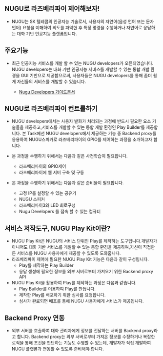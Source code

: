 NUGU로 라즈베리파이 제어해보자!
--
- NUGU는 SK 텔레콤의 인공지능 기술로서, 
사용자의 자연어(음성 언어 또는 문자 언어) 요청을 이해하여 의도를 파악한 후 
특정 명령을 수행하거나 자연어로 응답하는 대화 기반 인공지능 플랫폼입니다.

주요기능
---
- 최근 인공지능 서비스를 개발 할 수 있는 NUGU developers가 오픈되었습니다.
NUGU developers는 대화 기반 인공지능 서비스를 개발할 수 있는 통합 개발 환경을 GUI 기반으로 제공함으로써, 사용자들은 NUGU developers를 통해 좀더 쉽게 자신들의 서비스를 개발할 수 있습니다.

   - [Nugu Developers 가이드문서](https://developers.nugu.co.kr/docs/)

NUGU로 라즈베리파이 컨트롤하기
--
- NUGU developers에서는 사용자 발화가 처리되는 과정에 반드시 필요한 요소 기술들을 제공하고,서비스를 개발할 수 있는 통합 개발 환경인 Play Builder를 제공합니다. 본 Task에선 NUGU developers에서 제공하는 기능 중 Backend proxy를 응용하여 NUGU스피커로 라즈베리파이의 GPIO를 제어하는 과정을 소개하고자 합니다.

- 본 과정을 수행하기 위해서는 다음과 같은 사전학습이 필요합니다.
   - 라즈베리파이의 GPIO제어 
   - 라즈베리파이에 웹 서버 구축 및 구동
   
- 본 과정을 수행하기 위해서는 다음과 같은 준비물이 필요합니다.
   - 고정 IP를 설정할 수 있는 공유기
   - NUGU 스피커 
   - 라즈베리파이3와 LED 회로구성
   - Nugu Developers 를 접속 할 수 있는 컴퓨터 
   
  
서비스 저작도구, NUGU Play Kit이란?
--
- NUGU Play Kit은 NUGU의 서비스 단위인 Play를 제작하는 도구입니다.개발자가 아니어도 대화 기반 서비스를 개발할 수 있는 통합 환경을 제공하여,자신이 직접만든 서비스를 NUGU 사용자에게 제공할 수 있도록 도와줍니다.
- 라즈베리파이 제어에 필요한 NUGU Play Kit 기능은 다음과 같이 구성됩니다.
   - Play를 제작하는 Play Builder
   - 응답 생성에 필요한 정보를 외부 서버로부터 가져오기 위한 Backend proxy API
- NUGU Play Kit을 활용하여 Play를 제작하는 과정은 다음과 같습니다.
   - Play Builder를 이용하여 Play를 만듭니다.
   - 제작한 Play를 배포하기 위한 심사를 요청합니다.
   - 심사가 완료되면 배포를 통해 NUGU 사용자에게 서비스가 제공됩니다.
   
   
Backend Proxy 연동
--
- 외부 서버를 호출하여 대화 관리자에게 정보를 전달하는 서버를 Backend proxy라고 합니다. Backend proxy는 외부 서버로부터 가져온 정보를 수정하거나 복잡한 로직을 통해 조건을 판단하는 기능도 수행할 수 있는데, 개발자가 직접 개발하여 NUGU 플랫폼과 연동할 수 있도록 준비해야 합니다.
